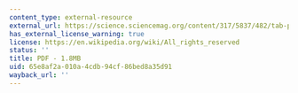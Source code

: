 ```yaml
---
content_type: external-resource
external_url: https://science.sciencemag.org/content/317/5837/482/tab-pdf
has_external_license_warning: true
license: https://en.wikipedia.org/wiki/All_rights_reserved
status: ''
title: PDF - 1.8MB
uid: 65e8af2a-010a-4cdb-94cf-86bed8a35d91
wayback_url: ''
---
```

